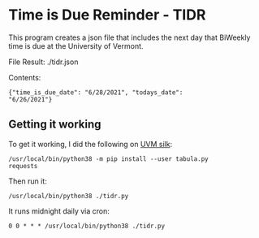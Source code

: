 # Time is Due Reminder - TIDR

This program creates a json file that includes the next day that BiWeekly time is due at the University of Vermont. 

File Result: ./tidr.json

Contents:

<code>{"time_is_due_date": "6/28/2021", "todays_date": "6/26/2021"}</code>

## Getting it working

To get it working, I did the following on [UVM silk](https://go.uvm.edu/silk):

<code>/usr/local/bin/python38 -m pip install --user tabula.py requests</code>

Then run it:

<code>/usr/local/bin/python38 ./tidr.py</code>

It runs midnight daily via cron:

<code>0 0 * * * /usr/local/bin/python38 ./tidr.py</code>
